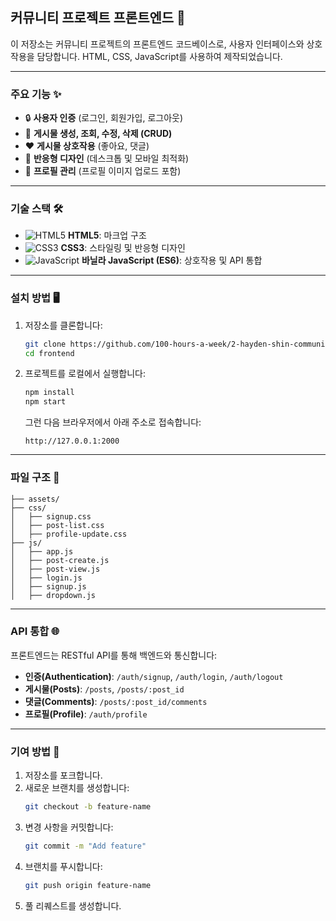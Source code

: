 ## 커뮤니티 프로젝트 프론트엔드 🚀

이 저장소는 커뮤니티 프로젝트의 프론트엔드 코드베이스로, 사용자 인터페이스와 상호작용을 담당합니다. HTML, CSS, JavaScript를 사용하여 제작되었습니다.

---

### 주요 기능 ✨

- 🔒 **사용자 인증** (로그인, 회원가입, 로그아웃)
- 📝 **게시물 생성, 조회, 수정, 삭제 (CRUD)**
- ❤️ **게시물 상호작용** (좋아요, 댓글)
- 📱 **반응형 디자인** (데스크톱 및 모바일 최적화)
- 👤 **프로필 관리** (프로필 이미지 업로드 포함)

---

### 기술 스택 🛠️

- ![HTML5](https://img.shields.io/badge/-HTML5-E34F26?logo=html5&logoColor=white) **HTML5**: 마크업 구조
- ![CSS3](https://img.shields.io/badge/-CSS3-1572B6?logo=css3&logoColor=white) **CSS3**: 스타일링 및 반응형 디자인
- ![JavaScript](https://img.shields.io/badge/-JavaScript-F7DF1E?logo=javascript&logoColor=black) **바닐라 JavaScript (ES6)**: 상호작용 및 API 통합

---

### 설치 방법 🖥️

1. 저장소를 클론합니다:

   ```bash
   git clone https://github.com/100-hours-a-week/2-hayden-shin-community-fe.git
   cd frontend
   ```

2. 프로젝트를 로컬에서 실행합니다:

   ```bash
   npm install
   npm start
   ```

   그런 다음 브라우저에서 아래 주소로 접속합니다:
   ```
   http://127.0.0.1:2000
   ```

---

### 파일 구조 📂

```plaintext
├── assets/
├── css/
│   ├── signup.css
│   ├── post-list.css
│   ├── profile-update.css
├── js/
│   ├── app.js
│   ├── post-create.js
│   ├── post-view.js
│   ├── login.js
│   ├── signup.js
│   ├── dropdown.js
```

---

### API 통합 🌐

프론트엔드는 RESTful API를 통해 백엔드와 통신합니다:

- **인증(Authentication)**: `/auth/signup`, `/auth/login`, `/auth/logout`
- **게시물(Posts)**: `/posts`, `/posts/:post_id`
- **댓글(Comments)**: `/posts/:post_id/comments`
- **프로필(Profile)**: `/auth/profile`

---

### 기여 방법 🤝

1. 저장소를 포크합니다.
2. 새로운 브랜치를 생성합니다:
   ```bash
   git checkout -b feature-name
   ```
3. 변경 사항을 커밋합니다:
   ```bash
   git commit -m "Add feature"
   ```
4. 브랜치를 푸시합니다:
   ```bash
   git push origin feature-name
   ```
5. 풀 리퀘스트를 생성합니다.
